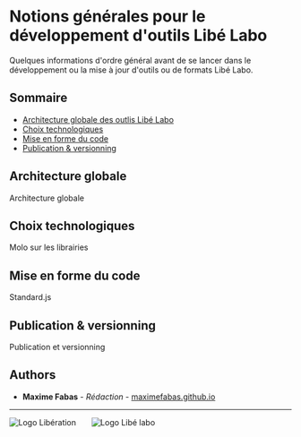 # Notions générales pour le développement d'outils Libé Labo

Quelques informations d'ordre général avant de se lancer dans le développement ou la mise à jour d'outils ou de formats Libé Labo.

## Sommaire
- [Architecture globale des outlis Libé Labo](https://github.com/libe-max/Docs/blob/master#architecture-globale)
- [Choix technologiques](https://github.com/libe-max/Docs/blob/master#choix-technologiques)
- [Mise en forme du code](https://github.com/libe-max/Docs/blob/master#mise-en-forme-du-code)
- [Publication & versionning](https://github.com/libe-max/Docs/blob/master#publication--versionning)

## Architecture globale

Architecture globale

## Choix technologiques

Molo sur les librairies

## Mise en forme du code

Standard.js

## Publication & versionning

Publication et versionning

## Authors

- **Maxime Fabas** - _Rédaction_ - [maximefabas.github.io](https://maximefabas.github.io)

___
![Logo Libération](https://www.liberation.fr/apps/static/assets/liberation-logo_raster_64.png)       ![Logo Libé labo](https://www.liberation.fr/apps/static/assets/libe-labo-logo_raster_64.png)

